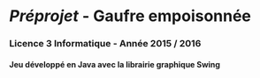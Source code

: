 # *Préprojet* - Gaufre empoisonnée
### Licence 3 Informatique - Année 2015 / 2016
#### Jeu développé en Java avec la librairie graphique Swing

